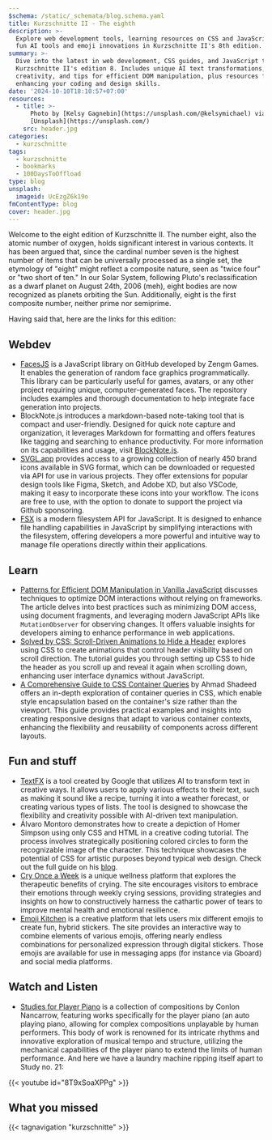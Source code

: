 ```yaml
---
$schema: /static/_schemata/blog.schema.yaml
title: Kurzschnitte II - The eighth
description: >-
  Explore web development tools, learning resources on CSS and JavaScript, plus
  fun AI tools and emoji innovations in Kurzschnitte II's 8th edition.
summary: >-
  Dive into the latest in web development, CSS guides, and JavaScript tips in
  Kurzschnitte II's edition 8. Includes unique AI text transformations, emoji
  creativity, and tips for efficient DOM manipulation, plus resources for
  enhancing your coding and design skills.
date: '2024-10-10T18:10:57+07:00'
resources:
  - title: >-
      Photo by [Kelsy Gagnebin](https://unsplash.com/@kelsymichael) via
      [Unsplash](https://unsplash.com/)
    src: header.jpg
categories:
  - kurzschnitte
tags:
  - kurzschnitte
  - bookmarks
  - 100DaysToOffload
type: blog
unsplash:
  imageid: UcEzgZ6k19o
fmContentType: blog
cover: header.jpg
---
```


Welcome to the eight edition of Kurzschnitte II. The number eight, also the atomic number of oxygen, holds significant interest in various contexts. It has been argued that, since the cardinal number seven is the highest number of items that can be universally processed as a single set, the etymology of "eight" might reflect a composite nature, seen as "twice four" or "two short of ten." In our Solar System, following Pluto's reclassification as a dwarf planet on August 24th, 2006 (meh), eight bodies are now recognized as planets orbiting the Sun. Additionally, eight is the first composite number, neither prime nor semiprime.

Having said that, here are the links for this edition:

## Webdev

- [FacesJS](https://github.com/zengm-games/facesjs) is a JavaScript library on GitHub developed by Zengm Games. It enables the generation of random face graphics programmatically. This library can be particularly useful for games, avatars, or any other project requiring unique, computer-generated faces. The repository includes examples and thorough documentation to help integrate face generation into projects.
- BlockNote.js introduces a markdown-based note-taking tool that is compact and user-friendly. Designed for quick note capture and organization, it leverages Markdown for formatting and offers features like tagging and searching to enhance productivity. For more information on its capabilities and usage, visit [BlockNote.js](https://www.blocknotejs.org/).
- [SVGL.app](https://svgl.app/) provides access to a growing collection of nearly 450 brand icons available in SVG format, which can be downloaded or requested via API for use in various projects. They offer extensions for popular design tools like Figma, Sketch, and Adobe XD, but also VSCode, making it easy to incorporate these icons into your workflow. The icons are free to use, with the option to donate to support the project via Github sponsoring.
- [FSX](https://humanwhocodes.com/blog/2024/01/fsx-modern-filesystem-api-javascript/) is a modern filesystem API for JavaScript. It is designed to enhance file handling capabilities in JavaScript by simplifying interactions with the filesystem, offering developers a more powerful and intuitive way to manage file operations directly within their applications.

## Learn 

- [Patterns for Efficient DOM Manipulation in Vanilla JavaScript](https://blog.logrocket.com/patterns-efficient-dom-manipulation-vanilla-javascript/) discusses techniques to optimize DOM interactions without relying on frameworks. The article delves into best practices such as minimizing DOM access, using document fragments, and leveraging modern JavaScript APIs like `MutationObserver` for observing changes. It offers valuable insights for developers aiming to enhance performance in web applications.
- [Solved by CSS: Scroll-Driven Animations to Hide a Header](https://www.bram.us/2024/09/29/solved-by-css-scroll-driven-animations-hide-a-header-when-scrolling-up-show-it-again-when-scrolling-down/) explores using CSS to create animations that control header visibility based on scroll direction. The tutorial guides you through setting up CSS to hide the header as you scroll up and reveal it again when scrolling down, enhancing user interface dynamics without JavaScript.
- [A Comprehensive Guide to CSS Container Queries](https://ishadeed.com/article/css-container-query-guide/) by Ahmad Shadeed offers an in-depth exploration of container queries in CSS, which enable style encapsulation based on the container's size rather than the viewport. This guide provides practical examples and insights into creating responsive designs that adapt to various container contexts, enhancing the flexibility and reusability of components across different layouts.

## Fun and stuff

- [TextFX](https://textfx.withgoogle.com/) is a tool created by Google that utilizes AI to transform text in creative ways. It allows users to apply various effects to their text, such as making it sound like a recipe, turning it into a weather forecast, or creating various types of lists. The tool is designed to showcase the flexibility and creativity possible with AI-driven text manipulation.
- Álvaro Montoro demonstrates how to create a depiction of Homer Simpson using only CSS and HTML in a creative coding tutorial. The process involves strategically positioning colored circles to form the recognizable image of the character. This technique showcases the potential of CSS for artistic purposes beyond typical web design. Check out the full guide on his [blog](https://alvaromontoro.com/blog/67853/drawing-homer-simpson-using-circles-in-css).
- [Cry Once a Week](https://www.cryonceaweek.com/) is a unique wellness platform that explores the therapeutic benefits of crying. The site encourages visitors to embrace their emotions through weekly crying sessions, providing strategies and insights on how to constructively harness the cathartic power of tears to improve mental health and emotional resilience.
- [Emoji Kitchen](https://emojikitchen.com/) is a creative platform that lets users mix different emojis to create fun, hybrid stickers. The site provides an interactive way to combine elements of various emojis, offering nearly endless combinations for personalized expression through digital stickers. Those emojis are available for use in messaging apps (for instance via Gboard) and social media platforms.

## Watch and Listen

- [Studies for Player Piano](https://en.wikipedia.org/wiki/Studies_for_Player_Piano_(Nancarrow)) is a collection of compositions by Conlon Nancarrow, featuring works specifically for the player piano (an auto playing piano, allowing for complex compositions unplayable by human performers. This body of work is renowned for its intricate rhythms and innovative exploration of musical tempo and structure, utilizing the mechanical capabilities of the player piano to extend the limits of human performance. And here we have a laundry machine ripping itself apart to Study no. 21:

{{< youtube id="8T9xSoaXPPg" >}}
 
## What you missed

{{< tagnavigation "kurzschnitte" >}}
